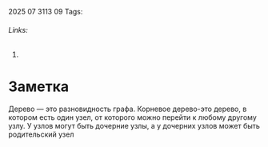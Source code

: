 2025 07 3113 09
Tags: 
###### Links: 
1) 
# Заметка
Дерево — это разновидность графа. Корневое дерево-это дерево, в котором есть один узел, от которого можно перейти к любому другому узлу. У узлов могут быть дочерние узлы, а у дочерних узлов может быть родительский узел